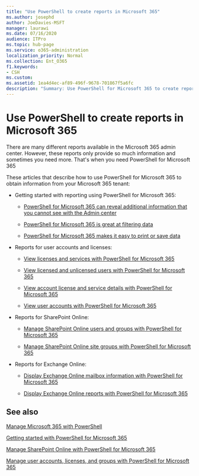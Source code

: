 ```yaml
---
title: "Use PowerShell to create reports in Microsoft 365"
ms.author: josephd
author: JoeDavies-MSFT
manager: laurawi
ms.date: 07/16/2020
audience: ITPro
ms.topic: hub-page
ms.service: o365-administration
localization_priority: Normal
ms.collection: Ent_O365
f1.keywords:
- CSH
ms.custom: 
ms.assetid: 1ea4d4ec-af89-496f-9678-701867f5a6fc
description: "Summary: Use PowerShell for Microsoft 365 to create reports that you cannot produce in the Microsoft 365 admin center."
---
```


# Use PowerShell to create reports in Microsoft 365

There are many different reports available in the Microsoft 365 admin center. However, these reports only provide so much information and sometimes you need more. That's when you need PowerShell for Microsoft 365
  
These articles that describe how to use PowerShell for Microsoft 365 to obtain information from your Microsoft 365 tenant:
  
- Getting started with reporting using PowerShell for Microsoft 365:
    
  - [PowerShell for Microsoft 365 can reveal additional information that you cannot see with the Admin center](https://technet.microsoft.com/library/dn568034.aspx#reveal)
    
  - [PowerShell for Microsoft 365 is great at filtering data](https://technet.microsoft.com/library/dn568034.aspx#filter)
    
  - [PowerShell for Microsoft 365 makes it easy to print or save data](https://technet.microsoft.com/library/dn568034.aspx#printsave)
    
- Reports for user accounts and licenses:
    
  - [View licenses and services with PowerShell for Microsoft 365](view-licenses-and-services-with-office-365-powershell.md)
    
  - [View licensed and unlicensed users with PowerShell for Microsoft 365](view-licensed-and-unlicensed-users-with-office-365-powershell.md)
    
  - [View account license and service details with PowerShell for Microsoft 365](view-account-license-and-service-details-with-office-365-powershell.md)
    
  - [View user accounts with PowerShell for Microsoft 365](view-user-accounts-with-office-365-powershell.md)
    
- Reports for SharePoint Online:
    
  - [Manage SharePoint Online users and groups with PowerShell for Microsoft 365](https://technet.microsoft.com/library/9680af2e-a965-4e62-92ee-da72105c7800.aspx)
    
  - [Manage SharePoint Online site groups with PowerShell for Microsoft 365](https://technet.microsoft.com/library/122f4099-c78d-4cce-bab0-4343b04596ae.aspx)
    
- Reports for Exchange Online:
    
  - [Display Exchange Online mailbox information with PowerShell for Microsoft 365](https://technet.microsoft.com/library/13843002-56ca-4b75-81c5-84386522b01b.aspx)
    
  - [Display Exchange Online reports with PowerShell for Microsoft 365](https://technet.microsoft.com/library/4873a063-9fc4-4ed9-826a-6e935fef61d4.aspx)
    
## See also

[Manage Microsoft 365 with PowerShell](manage-office-365-with-office-365-powershell.md)
  
[Getting started with PowerShell for Microsoft 365](getting-started-with-office-365-powershell.md)
  
[Manage SharePoint Online with PowerShell for Microsoft 365](manage-sharepoint-online-with-office-365-powershell.md)
  
[Manage user accounts, licenses, and groups with PowerShell for Microsoft 365](manage-user-accounts-and-licenses-with-office-365-powershell.md)
  
